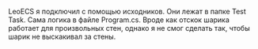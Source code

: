LeoECS я подключил с помощью исходников. Они лежат в папке Test Task. Сама логика в файле Program.cs.
Вроде как отскок шарика работает для произвольных стен, однако я не смог сделать так, чтобы шарик не выскакивал за стены.
